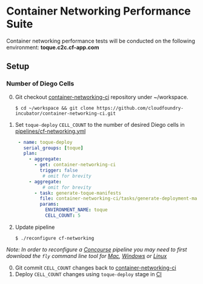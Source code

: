 # Container Networking Performance Suite
Container networking performance tests will be conducted on the following environment: **toque.c2c.cf-app.com**

## Setup
### Number of Diego Cells
0. Git checkout [container-networking-ci](https://github.com/cloudfoundry-incubator/container-networking-ci) repository under ~/workspace.

    ```
    $ cd ~/workspace && git clone https://github.com/cloudfoundry-incubator/container-networking-ci.git
    ```
0. Set `toque-deploy` `CELL_COUNT` to the number of desired Diego cells in [pipelines/cf-networking.yml](pipelines/cf-networking.yml)
     ```yaml
      - name: toque-deploy
        serial_groups: [toque]
        plan:
          - aggregate:
            - get: container-networking-ci
              trigger: false
               # omit for brevity
          - aggregate:
               # omit for brevity
            - task: generate-toque-manifests
              file: container-networking-ci/tasks/generate-deployment-manifests.yml
              params:
                ENVIRONMENT_NAME: toque
                CELL_COUNT: 5
      ```

0.  Update pipeline
    ```
    $ ./reconfigure cf-networking
    ```
*Note: In order to reconfigure a [Concourse](http://concourse.ci) pipeline you may need to first download the `fly` command line tool for [Mac](https://c2c.ci.cf-app.com/api/v1/cli?arch=amd64&platform=darwin), [Windows](https://c2c.ci.cf-app.com/api/v1/cli?arch=amd64&platform=windows) or [Linux](https://c2c.ci.cf-app.com/api/v1/cli?arch=amd64&platform=linux)*

0.  Git commit `CELL_COUNT` changes back to [container-networking-ci](https://github.com/cloudfoundry-incubator/container-networking-ci)
0.  Deploy `CELL_COUNT` changes using `toque-deploy` stage in [CI](https://c2c.ci.cf-app.com/pipelines/cf-networking/jobs/toque-deploy)
